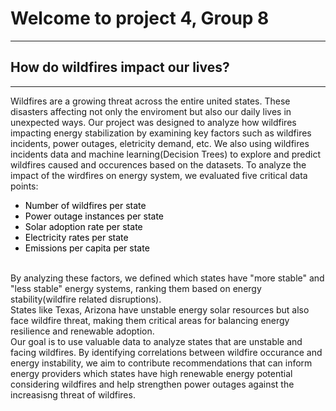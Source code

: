 # Welcome to project 4, Group 8
---
## How do wildfires impact our lives?
---
Wildfires are a growing threat across the entire united states. These disasters affecting not only the enviroment but also our daily lives in unexpected ways. Our project was designed to analyze how wildfires impacting energy stabilization by examining key factors such as wildfires incidents, power outages, eletricity demand, etc. We also using wildfires incidents data and machine learning(Decision Trees) to explore and predict wildfires caused and occurences based on the datasets. To analyze the impact of the wirdfires on energy system, we evaluated five critical data points: 
<ul>
  <li style="color: black;">Number of wildfires per state</li>
  <li style="color: black;">Power outage instances per state</li>
  <li style="color: black;">Solar adoption rate per state</li>
  <li style="color: black;">Electricity rates per state</li>
  <li style="color: black;">Emissions per capita per state</li>
</ul>
<br>
By analyzing these factors, we defined which states have "more stable" and "less stable" energy systems, ranking them based on energy stability(wildfire related disruptions).<br>
States like Texas, Arizona have unstable energy solar resources but also face wildfire threat, making them critical areas for balancing energy resilience and renewable adoption. <br>
Our goal is to use valuable data to analyze states that are unstable and facing wildfires. By identifying correlations between wildfire occurance and energy instability, we aim to contribute recommendations that can inform energy providers which states have high renewable energy potential considering wildfires and help strengthen power outages against the increasisng threat of wildfires.
